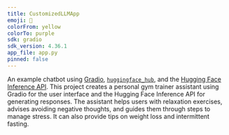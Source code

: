 ```yaml
---
title: CustomizedLLMApp
emoji: 💬
colorFrom: yellow
colorTo: purple
sdk: gradio
sdk_version: 4.36.1
app_file: app.py
pinned: false
---
```


An example chatbot using [Gradio](https://gradio.app), [`huggingface_hub`](https://huggingface.co/docs/huggingface_hub/v0.22.2/en/index), and the [Hugging Face Inference API](https://huggingface.co/docs/api-inference/index).
This project creates a personal gym trainer assistant using Gradio for the user interface and the Hugging Face Inference API for generating responses. The assistant helps users with relaxation exercises, advises avoiding negative thoughts, and guides them through steps to manage stress. It can also provide tips on weight loss and intermittent fasting.
